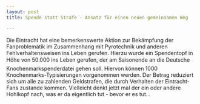 ```yaml
---
layout: post
title: Spende statt Strafe - Ansatz für einen neuen gemeinsamen Weg

---
```


Die Eintracht hat eine bemerkenswerte Aktion zur Bekämpfung der Fanproblematik im Zusammenhang mit Pyrotechnik und anderen Fehlverhaltensweisen ins Leben gerufen. Hierzu wurde ein Spendentopf in Höhe von 50.000 ins Leben gerufen, der am Saisonende an die Deutsche Knochenmarkspenderdatei gehen soll. Hiervon können 1000 Knochenmarks-Typisierungen vorgenommen werden. Der Betrag reduziert sich um alle zu zahlenden Geldstrafen, die durch Verhalten der Eintracht-Fans zustande kommen. Vielleicht denkt jetzt mal der ein oder andere Hohlkopf nach, was er da eigentlich tut - bevor er es tut...


